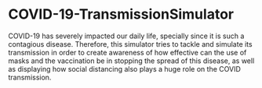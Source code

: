 # COVID-19-TransmissionSimulator
COVID-19 has severely impacted our daily life, specially since it is such a contagious disease. Therefore, this simulator tries to tackle and simulate its transmission in order to create awareness of how effective can the use of masks and the vaccination be in stopping the spread of this disease, as well as displaying how social distancing also plays a huge role on the COVID transmission.

